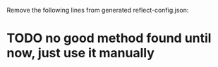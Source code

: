 Remove the following lines from generated reflect-config.json:
# TODO no good method found until now, just use it manually

